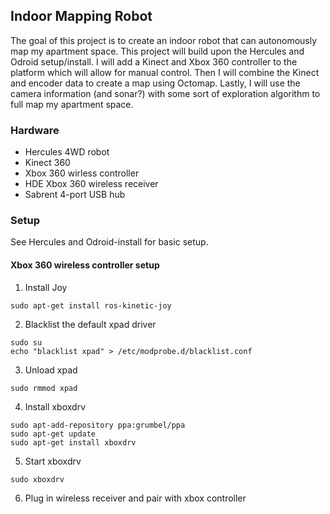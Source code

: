 ## Indoor Mapping Robot

The goal of this project is to create an indoor robot that can autonomously map my apartment space. This project will build upon the Hercules and Odroid setup/install. I will add a Kinect and Xbox 360 controller to the platform which will allow for manual control. Then I will combine the Kinect and encoder data to create a map using Octomap. Lastly, I will use the camera information (and sonar?) with some sort of exploration algorithm to full map my apartment space.

### Hardware
- Hercules 4WD robot
- Kinect 360
- Xbox 360 wirless controller
- HDE Xbox 360 wireless receiver
- Sabrent 4-port USB hub

### Setup
See Hercules and Odroid-install for basic setup.

#### Xbox 360 wireless controller setup
1. Install Joy
```
sudo apt-get install ros-kinetic-joy
```
2. Blacklist the default xpad driver
```
sudo su
echo "blacklist xpad" > /etc/modprobe.d/blacklist.conf
```
3. Unload xpad
```
sudo rmmod xpad
```
4. Install xboxdrv
```
sudo apt-add-repository ppa:grumbel/ppa
sudo apt-get update
sudo apt-get install xboxdrv
```
5. Start xboxdrv
```
sudo xboxdrv
```
6. Plug in wireless receiver and pair with xbox controller
